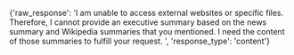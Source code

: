 {'raw_response': 'I am unable to access external websites or specific files. Therefore, I cannot provide an executive summary based on the news summary and Wikipedia summaries that you mentioned. I need the content of those summaries to fulfill your request.
', 'response_type': 'content'}
